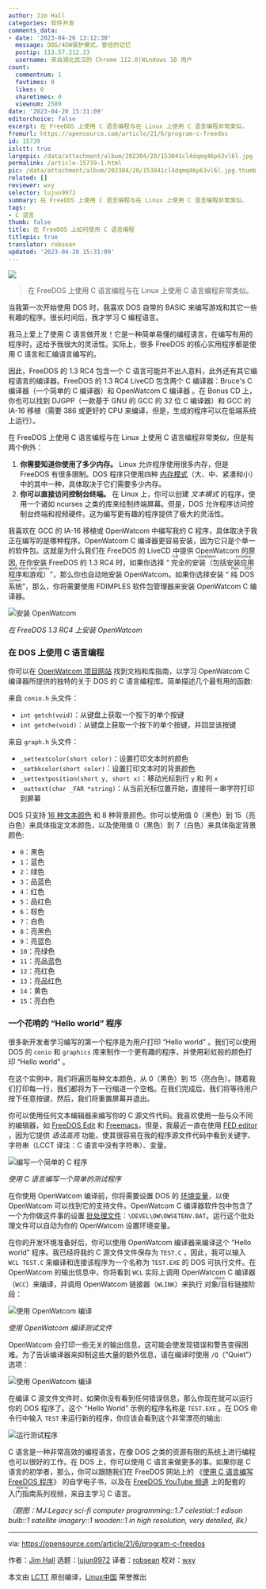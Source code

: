 ```yaml
---
author: Jim Hall
categories: 软件开发
comments_data:
- date: '2023-04-26 13:12:30'
  message: DOS/4GW保护模式，曾经的记忆
  postip: 113.57.212.33
  username: 来自湖北武汉的 Chrome 112.0|Windows 10 用户
count:
  commentnum: 1
  favtimes: 0
  likes: 0
  sharetimes: 0
  viewnum: 2589
date: '2023-04-20 15:31:09'
editorchoice: false
excerpt: 在 FreeDOS 上使用 C 语言编程与在 Linux 上使用 C 语言编程非常类似。
fromurl: https://opensource.com/article/21/6/program-c-freedos
id: 15739
islctt: true
largepic: /data/attachment/album/202304/20/153041cl4dqmq46p63vl6l.jpg
permalink: /article-15739-1.html
pic: /data/attachment/album/202304/20/153041cl4dqmq46p63vl6l.jpg.thumb.jpg
related: []
reviewer: wxy
selector: lujun9972
summary: 在 FreeDOS 上使用 C 语言编程与在 Linux 上使用 C 语言编程非常类似。
tags:
- C 语言
thumb: false
title: 在 FreeDOS 上如何使用 C 语言编程
titlepic: true
translator: robsean
updated: '2023-04-20 15:31:09'
---
```


![](/data/attachment/album/202304/20/153041cl4dqmq46p63vl6l.jpg)



> 
> 在 FreeDOS 上使用 C 语言编程与在 Linux 上使用 C 语言编程非常类似。
> 
> 
> 


当我第一次开始使用 DOS 时，我喜欢 DOS 自带的 BASIC 来编写游戏和其它一些有趣的程序。很长时间后，我才学习 C 编程语言。


我马上爱上了使用 C 语言做开发！它是一种简单易懂的编程语言，在编写有用的程序时，这给予我很大的灵活性。实际上，很多 FreeDOS 的核心实用程序都是使用 C 语言和汇编语言编写的。


因此，FreeDOS 的 1.3 RC4 包含一个 C 语言可能并不出人意料，此外还有其它编程语言的编译器。FreeDOS 的 1.3 RC4 LiveCD 包含两个 C 编译器：Bruce's C 编译器（一个简单的 C 编译器）和 OpenWatcom C 编译器 。在 Bonus CD 上，你也可以找到 DJGPP（一款基于 GNU 的 GCC 的 32 位 C 编译器）和 GCC 的 IA-16 移植（需要 386 或更好的 CPU 来编译，但是，生成的程序可以在低端系统上运行）。


在 FreeDOS 上使用 C 语言编程与在 Linux 上使用 C 语言编程非常类似，但是有两个例外：


1. **你需要知道你使用了多少内存。** Linux 允许程序使用很多内存，但是 FreeDOS 有很多限制。DOS 程序只使用四种 [内存模式](https://devblogs.microsoft.com/oldnewthing/20200728-00/?p=104012)（大、中、紧凑和小）中的其中一种，具体取决于它们需要多少内存。
2. **你可以直接访问控制台终端。** 在 Linux 上，你可以创建 *文本模式* 的程序，使用一个诸如 ncurses 之类的库来绘制终端屏幕。但是，DOS 允许程序访问控制台终端和视频硬件。这为编写更有趣的程序提供了极大的灵活性。


我喜欢在 GCC 的 IA-16 移植或 OpenWatcom 中编写我的 C 程序，具体取决于我正在编写的是哪种程序。OpenWatcom C 编译器更容易安装，因为它只是个单一的软件包。这就是为什么我们在 FreeDOS 的 LiveCD 中提供 OpenWatcom 的原因, 在你安装 FreeDOS 的 1.3 RC4 时，如果你选择 “<ruby> 完全的安装（包括安装应用程序和游戏） <rt>  Full installation including applications and games </rt></ruby>”，那么你也自动地安装 OpenWatcom。如果你选择安装 “<ruby> 纯 DOS 系统 <rt>  Plain DOS system </rt></ruby>”，那么，你将需要使用 FDIMPLES 软件包管理器来安装 OpenWatcom C 编译器。


![安装 OpenWatcom](/data/attachment/album/202304/20/153110kzhje7k76aoisi6i.png "Installing OpenWatcom on FreeDOS 1.3 RC4")


*在 FreeDOS 1.3 RC4 上安装 OpenWatcom*


### 在 DOS 上使用 C 语言编程


你可以在 [OpenWatcom 项目网站](http://openwatcom.org/) 找到文档和库指南，以学习 OpenWatcom C 编译器所提供的独特的关于 DOS 的 C 语言编程库。简单描述几个最有用的函数:


来自 `conio.h` 头文件：


* `int getch(void)`：从键盘上获取一个按下的单个按键
* `int getche(void)`：从键盘上获取一个按下的单个按键，并回显该按键


来自 `graph.h` 头文件：


* `_settextcolor(short color)`：设置打印文本时的颜色
* `_setbkcolor(short color)`：设置打印文本时的背景颜色
* `_settextposition(short y, short x)`：移动光标到行 `y` 和 列 `x`
* `_outtext(char _FAR *string)`：从当前光标位置开始，直接将一串字符打印到屏幕


DOS 只支持 [16 种文本颜色](https://opensource.com/article/21/6/freedos-sixteen-colors) 和 8 种背景颜色。你可以使用值 0（黑色）到 15（亮白色）来具体指定文本颜色，以及使用值 0（黑色）到 7（白色）来具体指定背景颜色:


* `0`：黑色
* `1`：蓝色
* `2`：绿色
* `3`：品蓝色
* `4`：红色
* `5`：品红色
* `6`：棕色
* `7`：白色
* `8`：亮黑色
* `9`：亮蓝色
* `10`：亮绿色
* `11`：亮品蓝色
* `12`：亮红色
* `13`：亮品红色
* `14`：黄色
* `15`：亮白色


### 一个花哨的 “Hello world” 程序


很多新开发者学习编写的第一个程序是为用户打印 “Hello world” 。我们可以使用 DOS 的 `conio` 和 `graphics` 库来制作一个更有趣的程序，并使用彩虹般的颜色打印 “Hello world” 。


在这个实例中，我们将遍历每种文本颜色，从 0（黑色）到 15（亮白色）。随着我们打印每一行，我们都将为下一行缩进一个空格。在我们完成后，我们将等待用户按下任意按键，然后，我们将重置屏幕并退出。


你可以使用任何文本编辑器来编写你的 C 源文件代码。我喜欢使用一些与众不同的编辑器，如 [FreeDOS Edit](https://opensource.com/article/21/6/freedos-text-editor) 和 [Freemacs](https://opensource.com/article/21/6/freemacs)，但是，我最近一直在使用 [FED editor](https://opensource.com/article/21/1/fed-editor) ，因为它提供 *语法高亮* 功能，使其很容易在我的程序源文件代码中看到关键字、字符串（LCCT 译注：C 语言中没有字符串）、变量。


![编写一个简单的 C 程序](/data/attachment/album/202304/20/153110v2m28mkiinrmmntr.png "Writing a simple test program in C")


*使用 C 语言编写一个简单的测试程序*


在你使用 OpenWatcom 编译前，你将需要设置 DOS 的 [环境变量](https://opensource.com/article/21/6/freedos-environment-variables)，以便 OpenWatcom 可以找到它的支持文件。OpenWatcom C 编译器软件包中包含了一个为你做这件事的设置 [批处理文件](https://opensource.com/article/21/6/automate-tasks-bat-files-freedos)：`\DEVEL\OW\OWSETENV.BAT`。运行这个批处理文件可以自动为你的 OpenWatcom 设置环境变量。


在你的开发环境准备好后，你可以使用 OpenWatcom 编译器来编译这个 “Hello world” 程序。我已经将我的 C 源文件文件保存为 `TEST.C` ，因此，我可以输入 `WCL TEST.C` 来编译和连接该程序为一个名称为 `TEST.EXE` 的 DOS 可执行文件。在 OpenWatcom 的输出信息中，你将看到 `WCL` 实际上调用 OpenWatcom C 编译器（`WCC`）来编译，并调用 OpenWatcom 链接器（`WLINK`）来执行 <ruby> 对象/目标 <rt>  object </rt></ruby> 链接阶段：


![使用 OpenWatcom 编译](/data/attachment/album/202304/20/153110fnswgbll31tmlnmg.png "Compiling the test program with OpenWatcom")


*使用 OpenWatcom 编译测试文件*


OpenWatcom 会打印一些无关的输出信息，这可能会使发现错误和警告变得困难。为了告诉编译器来抑制这些大量的额外信息，请在编译时使用 `/Q`（“Quiet”）选项：


![使用 OpenWatcom 编译](/data/attachment/album/202304/20/153111a60sjj5jc0cjs01c.png "Use the /Q (\"Quiet\") option to make OpenWatcom print less output")


在编译 C 源文件文件时，如果你没有看到任何错误信息，那么你现在就可以运行你的 DOS 程序了。这个 “Hello World” 示例的程序名称是 `TEST.EXE` 。在 DOS 命令行中输入 `TEST` 来运行新的程序，你应该会看到这个非常漂亮的输出:


![运行测试程序](/data/attachment/album/202304/20/153111c4hiwfbhbyhzyi4h.png "You can create beautiful programs in C")


C 语言是一种非常高效的编程语言，在像 DOS 之类的资源有限的系统上进行编程也可以很好的工作。在 DOS 上，你可以使用 C 语言来做更多的事。如果你是 C 语言的初学者，那么，你可以跟随我们在 FreeDOS 网站上的 《[使用 C 语言编写 FreeDOS 程序](https://www.freedos.org/books/cprogramming/)》 的自学电子书，以及在 [FreeDOS YouTube 频道](https://www.youtube.com/freedosproject) 上的配套的 <ruby> 入门指南 <rt>  how-to </rt></ruby> 系列视频，来自主学习 C 语言。


*（题图：MJ:Legacy sci-fi computer programming::1.7 celestial::1 edison bulb::1 satellite imagery::1 wooden::1 in high resolution, very detailed, 8k）*




---


via: <https://opensource.com/article/21/6/program-c-freedos>


作者：[Jim Hall](https://opensource.com/users/jim-hall) 选题：[lujun9972](https://github.com/lujun9972) 译者：[robsean](https://github.com/robsean) 校对：[wxy](https://github.com/wxy)


本文由 [LCTT](https://github.com/LCTT/TranslateProject) 原创编译，[Linux中国](https://linux.cn/) 荣誉推出